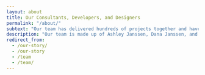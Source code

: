 ```yaml
---
layout: about
title: Our Consultants, Developers, and Designers
permalink: "/about/"
subtext: "Our team has delivered hundreds of projects together and have an exceptional skill combination to bring your web app, mobile app, or e-commerce project to life."
description: "Our team is made up of Ashley Janssen, Dana Janssen, and Matthew Riemer."
redirect_from:
  - /our-story/
  - /our-story
  - /team
  - /team/
---
```

